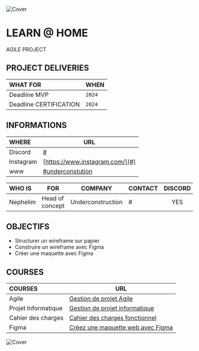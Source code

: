 ![Cover](https://kpkfzczpavanzocxzyta.supabase.co/storage/v1/object/public/oc-react/readme-header-oc-react-10.png)

<!-- ∵ ƸӜƷ ∴∵ ƸӜƷ ∴∵ ƸӜƷ ∴∵ ƸӜƷ ∴∵ ƸӜƷ ∴∵ ƸӜƷ ∴∵ ƸӜƷ ∴∵ ƸӜƷ ∴∵ ƸӜƷ ∴∵ ƸӜƷ ∴∵ ƸӜƷ ∴∵ ƸӜƷ ∴ -->

# LEARN @ HOME

AGILE PROJECT

## PROJECT DELIVERIES

| WHAT FOR               | WHEN   |
| :--------------------- | ------ |
| Deadline MVP           | `2024` |
| Deadline CERTIFICATION | `2024` |

## INFORMATIONS

| WHERE     | URL                                    |
| :-------- | -------------------------------------- |
| Discord   | [#](#)                                 |
| Instagram | [https://www.instagram.com/](#)        |
| www       | [#underconstution](#underconstruction) |

| WHO IS   | FOR             |      COMPANY      | CONTACT | DISCORD |
| :------- | --------------- | :---------------: | ------- | :-----: |
| Nephelim | Head of concept | Underconstruction | #       |   YES   |

## OBJECTIFS

- Structurer un wireframe sur papier
- Construire un wireframe avec Figma
- Créer une maquette avec Figma

## COURSES

| COURSES             | URL                                                                                                                        |
| :------------------ | -------------------------------------------------------------------------------------------------------------------------- |
| Agile               | [Gestion de projet Agile](https://openclassrooms.com/fr/courses/4507926-initiez-vous-a-la-gestion-de-projet-agile)         |
| Projet Informatique | [Gestion de projet informatique](https://openclassrooms.com/fr/courses/4192086-gerez-votre-projet-informatique-facilement) |
| Cahier des charges  | [Cahier des charges fonctionnel](https://openclassrooms.com/fr/courses/6739646-realisez-un-cahier-des-charges-fonctionnel) |
| Figma               | [Créez une maquette web avec Figma](https://openclassrooms.com/fr/courses/7342806-creez-une-maquette-web-avec-figma)       |

![Cover](https://kpkfzczpavanzocxzyta.supabase.co/storage/v1/object/public/oc-react/readme-footer-oc-react-10.png)
